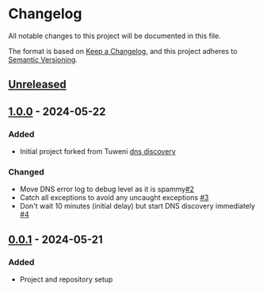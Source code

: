 # Changelog
All notable changes to this project will be documented in this file.

The format is based on [Keep a Changelog](https://keepachangelog.com/en/1.1.0/),
and this project adheres to [Semantic Versioning](https://semver.org/spec/v2.0.0.html).

## [Unreleased]

## [1.0.0] - 2024-05-22

### Added

- Initial project forked from Tuweni [dns discovery](https://github.com/tmio/tuweni/tree/main/dns-discovery)

### Changed

- Move DNS error log to debug level as it is spammy[#2](https://github.com/Consensys/besu-dns-discovery/pull/2)
- Catch all exceptions to avoid any uncaught exceptions [#3](https://github.com/Consensys/besu-dns-discovery/pull/3)
- Don't wait 10 minutes (initial delay) but start DNS discovery immediately [#4](https://github.com/Consensys/besu-dns-discovery/pull/4)

## [0.0.1] - 2024-05-21

### Added

- Project and repository setup

[unreleased]: https://github.com/Consensys/besu-dns-discovery/compare/v1.0.0...HEAD
[1.0.0]: https://github.com/Consensys/besu-dns-discovery/compare/v0.0.1...v1.0.0
[0.0.1]: https://github.com/Consensys/besu-dns-discovery/releases/tag/v0.0.1
